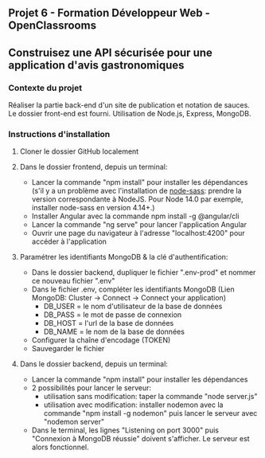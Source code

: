 ## Projet 6 - Formation Développeur Web - OpenClassrooms
## Construisez une API sécurisée pour une application d'avis gastronomiques

### Contexte du projet
Réaliser la partie back-end d'un site de publication et notation de sauces.
Le dossier front-end est fourni.
Utilisation de Node.js, Express, MongoDB.

### Instructions d'installation

1. Cloner le dossier GitHub localement

2. Dans le dossier frontend, depuis un terminal:
    - Lancer la commande "npm install" pour installer les dépendances (s'il y a un problème avec l'installation de [node-sass](https://www.npmjs.com/package/node-sass): prendre la version correspondante à NodeJS. Pour Node 14.0 par exemple, installer node-sass en version 4.14+.)
    - Installer Angular avec la commande npm install -g @angular/cli
    - Lancer la commande "ng serve" pour lancer l'application Angular
    - Ouvrir une page du navigateur à l'adresse "localhost:4200" pour accéder à l'application

3. Paramétrer les identifiants MongoDB & la clé d'authentification:
    - Dans le dossier backend, dupliquer le fichier ".env-prod" et nommer ce nouveau fichier ".env"
    - Dans le fichier .env, compléter les identifiants MongoDB (Lien MongoDB: Cluster -> Connect -> Connect your application)
        * DB_USER = le nom d'utilisateur de la base de données
        * DB_PASS = le mot de passe de connexion
        * DB_HOST = l'url de la base de données
        * DB_NAME = le nom de la base de données
    - Configurer la chaîne d'encodage (TOKEN)
    - Sauvegarder le fichier

4. Dans le dossier backend, depuis un terminal:
    - Lancer la commande "npm install" pour installer les dépendances
    - 2 possibilités pour lancer le serveur:
        * utilisation sans modification: taper la commande "node server.js"
        * utilisation avec modification: installer nodemon avec la commande "npm install -g nodemon" puis lancer le serveur avec "nodemon server"
    - Dans le terminal, les lignes "Listening on port 3000" puis "Connexion à MongoDB réussie" doivent s'afficher. Le serveur est alors fonctionnel.
